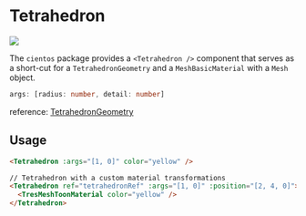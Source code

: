 # Tetrahedron

![](/cientos/tetrahedron.png)

The `cientos` package provides a `<Tetrahedron />` component that serves as a short-cut for a `TetrahedronGeometry` and a `MeshBasicMaterial` with a `Mesh` object.

```typescript
args: [radius: number, detail: number]
```
reference: [TetrahedronGeometry](https://threejs.org/docs/?q=tetr#api/en/geometries/TetrahedronGeometry)


## Usage

```html
<Tetrahedron :args="[1, 0]" color="yellow" />

// Tetrahedron with a custom material transformations
<Tetrahedron ref="tetrahedronRef" :args="[1, 0]" :position="[2, 4, 0]">
  <TresMeshToonMaterial color="yellow" />
</Tetrahedron>
```


